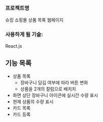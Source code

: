 ### 프로젝트명
슈킹 쇼핑몰 상품 목록 웹페이지

### 사용하게 될 기술: 
React.js

## 기능 목록
- 상품 목록
  - 장바구니 담김 여부에 따라 버튼 변화
  - 상품을 2개의 칼럼으로 배치치
- 화면 상단 장바구니 아이콘에 실시간 수량 표시
- 현재 상품의 수량 표시
- 카드 목록
- 카드 등록

